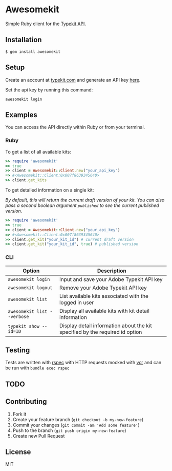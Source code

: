 # Awesomekit
Simple Ruby client for the [Typekit API](https://typekit.com).

## Installation

`$ gem install awesomekit`

## Setup

Create an account at [typekit.com](https://typekit.com) and generate an API key [here](https://typekit.com/account/tokens).

Set the api key by running this command:

`awesomekit login`

## Examples

You can access the API directly within Ruby or from your terminal.

### Ruby

To get a list of all available kits:

```ruby
>> require 'awesomekit'
=> true
>> client = Awesomekit::Client.new("your_api_key")
=> #<Awesomekit::Client:0x007f8639345640>
>> client.get_kits
```

To get detailed information on a single kit:

_By default, this will return the current draft version of your kit. You can also
pass a second boolean argument `published` to see the current published version._

```ruby
>> require 'awesomekit'
=> true
>> client = Awesomekit::Client.new("your_api_key")
=> #<Awesomekit::Client:0x007f8639345640>
>> client.get_kit("your_kit_id") # current draft version
>> client.get_kit("your_kit_id", true) # published version
```

### CLI

Option                        | Description
------------------------------|--------------------------------------------------
`awesomekit login` | Input and save your Adobe Typekit API key
`awesomekit logout` | Remove your Adobe Typekit API key
`awesomekit list` | List available kits associated with the logged in user
`awesomekit list --verbose` | Display all available kits with kit detail information
`typekit show --id=ID` | Display detail information about the kit specified by the required id option

## Testing

Tests are written with [rspec](http://rspec.info/) with HTTP requests mocked with [vcr](https://github.com/vcr/vcr) and can be run with `bundle exec rspec`

## TODO



## Contributing

1. Fork it
2. Create your feature branch (`git checkout -b my-new-feature`)
3. Commit your changes (`git commit -am 'Add some feature'`)
4. Push to the branch (`git push origin my-new-feature`)
5. Create new Pull Request

## License

MIT
